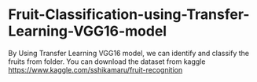 # Fruit-Classification-using-Transfer-Learning-VGG16-model
By Using Transfer Learning VGG16 model, we can identify and classify the fruits from folder.
You can download the dataset from  kaggle
https://www.kaggle.com/sshikamaru/fruit-recognition
